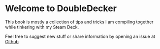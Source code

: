 # Welcome to DoubleDecker

This book is mostly a collection of tips and tricks I am compiling together while tinkering with my Steam Deck.  
  
Feel free to suggest new stuff or share information by opening an issue at [Github](https://github.com/pbaja/DoubleDecker)
